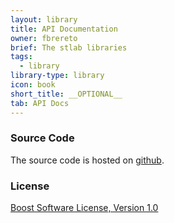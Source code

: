```yaml
---
layout: library
title: API Documentation
owner: fbrereto
brief: The stlab libraries
tags:
  - library
library-type: library
icon: book
short_title: __OPTIONAL__
tab: API Docs
---
```


### Source Code

The source code is hosted on [github](https://github.com/stlab/libraries).

### License ###

[Boost Software License, Version 1.0](https://www.boost.org/LICENSE_1_0.txt)
